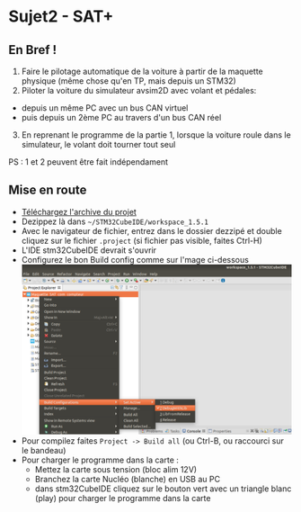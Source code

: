 # Sujet2 - SAT+

## En Bref !
1. Faire le pilotage automatique de la voiture à partir de la maquette physique (même chose qu'en TP, mais depuis un STM32)
2. Piloter la voiture du simulateur avsim2D avec volant et pédales:
  - depuis un même PC avec un bus CAN virtuel
  - puis depuis un 2ème PC au travers d'un bus CAN réel
3. En reprenant le programme de la partie 1, lorsque la voiture roule dans le simulateur, le volant doit tourner tout seul

PS : 1 et 2 peuvent être fait indépendament


## Mise en route

- [Téléchargez l'archive du projet](https://github.com/cpe-majeure-robotique/S8-Projects/raw/main/ressources/maquettes-sat-student_ver.zip)
- Dezippez là dans `~/STM32CubeIDE/workspace_1.5.1`
- Avec le navigateur de fichier, entrez dans le dossier dezzipé et double cliquez sur le fichier `.project` (si fichier pas visible, faites Ctrl-H)
- L'IDE stm32CubeIDE devrait s'ouvrir
- Configurez le bon Build config comme sur l'mage ci-dessous
![build config](https://github.com/cpe-majeure-robotique/S8-Projects/blob/main/img/Build_config.png?raw=true)
- Pour compilez faites `Project -> Build all` (ou Ctrl-B, ou raccourci sur le bandeau)
- Pour charger le programme dans la carte :
  - Mettez la carte sous tension (bloc alim 12V)
  - Branchez la carte Nucléo (blanche) en USB au PC
  - dans stm32CubeIDE cliquez sur le bouton vert avec un triangle blanc (play) pour charger le programme dans la carte
